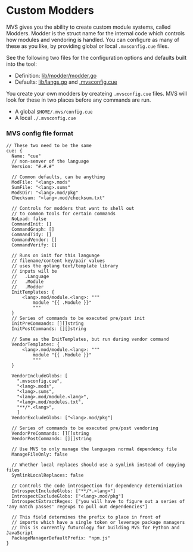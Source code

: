 # Custom Modders

MVS gives you the ability to create
custom module systems, called Modders.
Modder is the struct name for the
internal code which controls how
modules and vendoring is handled.
You can configure as many of these as you like,
by providing global or local `.mvsconfig.cue` files.

See the following two files for the configuration options
and defaults built into the tool:

- Definition: [lib/modder/modder.go](../lib/modder/modder.go)
- Defaults: [lib/langs.go](../lib/langs.go) and [.mvsconfig.cue](../.mvsconfig.cue)

You create your own modders by createing `.mvsconfig.cue` files.
MVS will look for these in two places before any commands are run.

- A global `$HOME/.mvs/config.cue`
- A local `./.mvsconfig.cue`

### MVS config file format


```cue
// These two need to be the same
cue: {
  Name: "cue"
  // non-semver of the language
  Version: "#.#.#"

  // Common defaults, can be anything
  ModFile: "<lang>.mods"
  SumFile: "<lang>.sums"
  ModsDir: "<lang>.mod/pkg"
  Checksum: "<lang>.mod/checksum.txt"

  // Controls for modders that want to shell out
  // to common tools for certain commands
  NoLoad: false
  CommandInit: []
  CommandGraph: []
  CommandTidy: []
  CommandVendor: []
  CommandVerify: []

  // Runs on init for this language
  // filename/content key/pair values
  // uses the golang text/template library
  // inputs will be
  //   .Language
  //   .Module
  //   .Modder
  InitTemplates: {
      <lang>.mod/module.<lang>: """
          module "{{ .Module }}"
          """
  }
  // Series of commands to be executed pre/post init
  InitPreCommands: [][]string
  InitPostCommands: [][]string

  // Same as the InitTemplates, but run during vendor command
  VendorTemplates: {
      <lang>.mod/module.<lang>: """
          module "{{ .Module }}"
          """
  }

  VendorIncludeGlobs: [
    ".mvsconfig.cue",
    "<lang>.mods",
    "<lang>.sums",
    "<lang>.mod/module.<lang>",
    "<lang>.mod/modules.txt",
    "**/*.<lang>",
    ]
  VendorExcludeGlobs: ["<lang>.mod/pkg"]

  // Series of commands to be executed pre/post vendoring
  VendorPreCommands: [][]string
  VendorPostCommands: [][]string

  // Use MVS to only manage the languages normal dependency file
  ManageFileOnly: false

  // Whether local replaces should use a symlink instead of copying files
  SymlinkLocalReplaces: false

  // Controls the code introspection for dependency determiniation
  IntrospectIncludeGlobs: ["**/*.<lang>"]
  IntrospectExcludeGlobs: ["<lang>.mod/pkg"]
  IntrospectExtractRegex: ["you will have to figure out a series of 'any match passes' regexps to pull out dependencies"]

  // This field determines the prefix to place in front of
  // imports which have a single token or leverage package managers
  // This is currently futurology for building MVS for Python and JavaScript
  PackageManagerDefaultPrefix: "npm.js"
}
```


